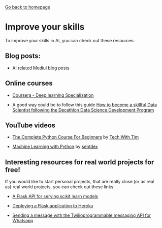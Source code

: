 [Go back to homepage](https://guillaumesimo.github.io/)

# Improve your skills

To improve your skills in AI, you can check out these resources:

## Blog posts:

* [AI related Mediul blog posts](https://medium.com/topic/artificial-intelligence)

## Online courses

* [Coursera - Deep learning Specialization](https://www.coursera.org/specializations/deep-learning)

* A good way could be to follow this guide [How to become a skillful Data Scientist following the Decathlon Data Science Development Program](https://medium.com/decathlondevelopers/how-to-become-a-skillful-data-scientist-decathlon-53bb738bd58)

## YouTube videos

* [The Complete Python Course For Beginners](https://www.youtube.com/watch?v=sxTmJE4k0ho) by [Tech With Tim](https://www.youtube.com/channel/UC4JX40jDee_tINbkjycV4Sg)

* [Machine Learning with Python](https://www.youtube.com/playlist?list=PLQVvvaa0QuDfKTOs3Keq_kaG2P55YRn5v) by [sentdex](https://www.youtube.com/playlist?list=PLQVvvaa0QuDfKTOs3Keq_kaG2P55YRn5v)


## Interesting resources for real world projects for free!

If you would like to start personal projects, that are really close (or as real as) real world projects, you can check out these links:

* [A Flask API for serving scikit learn models](https://towardsdatascience.com/a-flask-api-for-serving-scikit-learn-models-c8bcdaa41daa)

* [Deploying a Flask application to Heroku](https://stackabuse.com/deploying-a-flask-application-to-heroku/)

* [Sending a message with the Twilioprogrammable messaging API for Whatsapp](https://www.twilio.com/docs/whatsapp/quickstart#sending-a-message-with-the-twilio-programmable-messaging-api-for-whatsapp)
